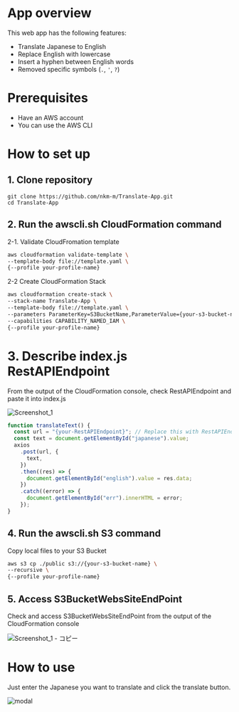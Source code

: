 # App overview
This web app has the following features:
- Translate Japanese to English
- Replace English with lowercase
- Insert a hyphen between English words
- Removed specific symbols (`.`, `'`, `?`)

# Prerequisites
- Have an AWS account
- You can use the AWS CLI

# How to set up

## 1. Clone repository
```
git clone https://github.com/nkm-m/Translate-App.git
cd Translate-App
```
## 2. Run the awscli.sh CloudFormation command

2-1. Validate CloudFromation template
```bash:awscli.sh
aws cloudformation validate-template \
--template-body file://template.yaml \
{--profile your-profile-name}
```

2-2 Create CloudFormation Stack
```bash
aws cloudformation create-stack \
--stack-name Translate-App \
--template-body file://template.yaml \
--parameters ParameterKey=S3BucketName,ParameterValue={your-s3-bucket-name} \
--capabilities CAPABILITY_NAMED_IAM \
{--profile your-profile-name}
```

# 3. Describe index.js RestAPIEndpoint
From the output of the CloudFormation console, check RestAPIEndpoint and paste it into index.js

![Screenshot_1](https://user-images.githubusercontent.com/55443396/170989361-af99cf4e-f3b4-4461-ba61-cdc8536cf548.png)

```JavaScript:index.js
function translateText() {
  const url = "{your-RestAPIEndpoint}"; // Replace this with RestAPIEndpoint
  const text = document.getElementById("japanese").value;
  axios
    .post(url, {
      text,
    })
    .then((res) => {
      document.getElementById("english").value = res.data;
    })
    .catch((error) => {
      document.getElementById("err").innerHTML = error;
    });
}
```

## 4. Run the awscli.sh S3 command
Copy local files to your S3 Bucket
```bash
aws s3 cp ./public s3://{your-s3-bucket-name} \
--recursive \
{--profile your-profile-name}
```

## 5. Access S3BucketWebsSiteEndPoint
Check and access S3BucketWebsSiteEndPoint from the output of the CloudFormation console

![Screenshot_1 - コピー](https://user-images.githubusercontent.com/55443396/170989430-fe57da09-c14c-4a3a-a927-42bbf59f365c.png)

# How to use
Just enter the Japanese you want to translate and click the translate button.

![modal](https://user-images.githubusercontent.com/55443396/170990219-cb7817ab-8377-431d-8057-ae8ec1806baa.gif)
